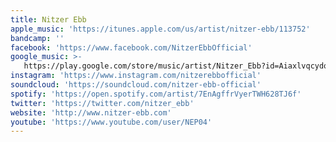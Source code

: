 ```yaml
---
title: Nitzer Ebb
apple_music: 'https://itunes.apple.com/us/artist/nitzer-ebb/113752'
bandcamp: ''
facebook: 'https://www.facebook.com/NitzerEbbOfficial'
google_music: >-
   https://play.google.com/store/music/artist/Nitzer_Ebb?id=Aiaxlvqcydoxerzgelsbpgzwe7q
instagram: 'https://www.instagram.com/nitzerebbofficial'
soundcloud: 'https://soundcloud.com/nitzer-ebb-official'
spotify: 'https://open.spotify.com/artist/7EnAgffrVyerTWH628TJ6f'
twitter: 'https://twitter.com/nitzer_ebb'
website: 'http://www.nitzer-ebb.com'
youtube: 'https://www.youtube.com/user/NEP04'
---
```

